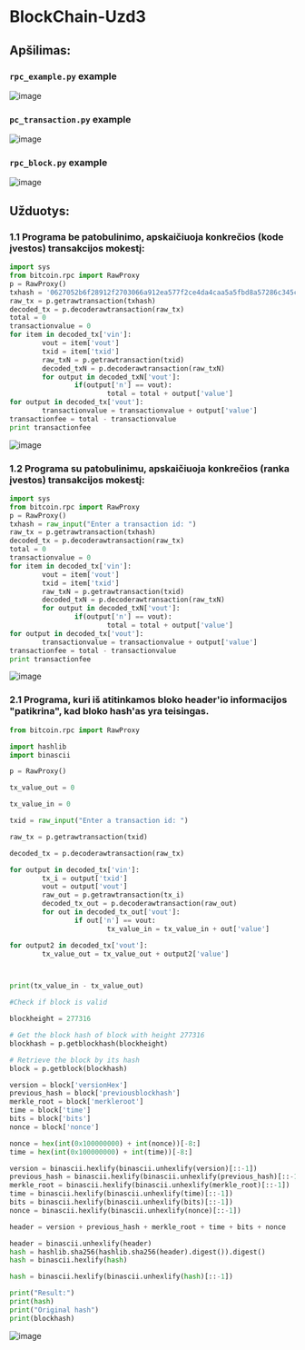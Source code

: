 # BlockChain-Uzd3

## Apšilimas:

### `rpc_example.py` example

![image](https://user-images.githubusercontent.com/12825358/71216395-0cfb8a00-22c3-11ea-847d-9b9cf8774525.png)

### `pc_transaction.py` example

![image](https://user-images.githubusercontent.com/12825358/71216622-a7f46400-22c3-11ea-9470-e641d60388f7.png)

### `rpc_block.py` example

![image](https://user-images.githubusercontent.com/12825358/71216559-77142f00-22c3-11ea-8049-321c1b927549.png)

## Užduotys:

### 1.1 Programa be patobulinimo, apskaičiuoja konkrečios (kode įvestos) transakcijos mokestį:

```python
import sys
from bitcoin.rpc import RawProxy
p = RawProxy()
txhash = '0627052b6f28912f2703066a912ea577f2ce4da4caa5a5fbd8a57286c345c2f2'
raw_tx = p.getrawtransaction(txhash)
decoded_tx = p.decoderawtransaction(raw_tx)
total = 0
transactionvalue = 0
for item in decoded_tx['vin']:
        vout = item['vout']
        txid = item['txid']
        raw_txN = p.getrawtransaction(txid)
        decoded_txN = p.decoderawtransaction(raw_txN)
        for output in decoded_txN['vout']:
                if(output['n'] == vout):
                        total = total + output['value']
for output in decoded_tx['vout']:
        transactionvalue = transactionvalue + output['value']
transactionfee = total - transactionvalue
print transactionfee
```

![image](https://user-images.githubusercontent.com/12825358/71216964-daeb2780-22c4-11ea-9bbd-bb4cc4d63ddf.png)

### 1.2 Programa su patobulinimu, apskaičiuoja konkrečios (ranka įvestos) transakcijos mokestį:

```python
import sys
from bitcoin.rpc import RawProxy
p = RawProxy()
txhash = raw_input("Enter a transaction id: ")
raw_tx = p.getrawtransaction(txhash)
decoded_tx = p.decoderawtransaction(raw_tx)
total = 0
transactionvalue = 0
for item in decoded_tx['vin']:
        vout = item['vout']
        txid = item['txid']
        raw_txN = p.getrawtransaction(txid)
        decoded_txN = p.decoderawtransaction(raw_txN)
        for output in decoded_txN['vout']:
                if(output['n'] == vout):
                        total = total + output['value']
for output in decoded_tx['vout']:
        transactionvalue = transactionvalue + output['value']
transactionfee = total - transactionvalue
print transactionfee
```
![image](https://user-images.githubusercontent.com/12825358/71217030-12f26a80-22c5-11ea-9c65-6284cf2e33d6.png)

### 2.1 Programa, kuri iš atitinkamos bloko header'io informacijos "patikrina", kad bloko hash'as yra teisingas.

```python
from bitcoin.rpc import RawProxy

import hashlib
import binascii

p = RawProxy()

tx_value_out = 0

tx_value_in = 0

txid = raw_input("Enter a transaction id: ")

raw_tx = p.getrawtransaction(txid)

decoded_tx = p.decoderawtransaction(raw_tx)

for output in decoded_tx['vin']:
        tx_i = output['txid']
        vout = output['vout']
        raw_out = p.getrawtransaction(tx_i)
        decoded_tx_out = p.decoderawtransaction(raw_out)
        for out in decoded_tx_out['vout']:
                if out['n'] == vout:
                        tx_value_in = tx_value_in + out['value']

for output2 in decoded_tx['vout']:
        tx_value_out = tx_value_out + output2['value']



print(tx_value_in - tx_value_out)

#Check if block is valid

blockheight = 277316

# Get the block hash of block with height 277316
blockhash = p.getblockhash(blockheight)

# Retrieve the block by its hash
block = p.getblock(blockhash)

version = block['versionHex']
previous_hash = block['previousblockhash']
merkle_root = block['merkleroot']
time = block['time']
bits = block['bits']
nonce = block['nonce']

nonce = hex(int(0x100000000) + int(nonce))[-8:]
time = hex(int(0x100000000) + int(time))[-8:]

version = binascii.hexlify(binascii.unhexlify(version)[::-1])
previous_hash = binascii.hexlify(binascii.unhexlify(previous_hash)[::-1])
merkle_root = binascii.hexlify(binascii.unhexlify(merkle_root)[::-1])
time = binascii.hexlify(binascii.unhexlify(time)[::-1])
bits = binascii.hexlify(binascii.unhexlify(bits)[::-1])
nonce = binascii.hexlify(binascii.unhexlify(nonce)[::-1])

header = version + previous_hash + merkle_root + time + bits + nonce

header = binascii.unhexlify(header)
hash = hashlib.sha256(hashlib.sha256(header).digest()).digest()
hash = binascii.hexlify(hash)

hash = binascii.hexlify(binascii.unhexlify(hash)[::-1])

print("Result:")
print(hash)
print("Original hash")
print(blockhash)
```

![image](https://user-images.githubusercontent.com/12825358/71217300-fa368480-22c5-11ea-999d-c8dc165bc4b8.png)
